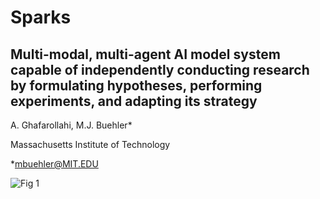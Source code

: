 # Sparks
## Multi-modal, multi-agent AI model system capable of independently conducting research by formulating hypotheses, performing experiments, and adapting its strategy
A. Ghafarollahi, M.J. Buehler*

Massachusetts Institute of Technology

*mbuehler@MIT.EDU

![Fig 1](https://github.com/user-attachments/assets/cfab1fe2-f8df-4d32-9c5a-dcd11b157d9a)
